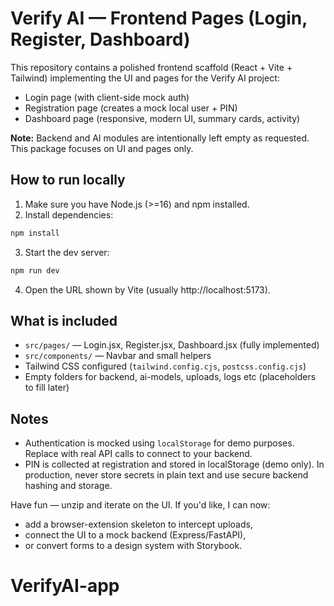 # Verify AI — Frontend Pages (Login, Register, Dashboard)

This repository contains a polished frontend scaffold (React + Vite + Tailwind) implementing the UI and pages for the Verify AI project:
- Login page (with client-side mock auth)
- Registration page (creates a mock local user + PIN)
- Dashboard page (responsive, modern UI, summary cards, activity)

**Note:** Backend and AI modules are intentionally left empty as requested. This package focuses on UI and pages only.

## How to run locally

1. Make sure you have Node.js (>=16) and npm installed.
2. Install dependencies:
```bash
npm install
```
3. Start the dev server:
```bash
npm run dev
```
4. Open the URL shown by Vite (usually http://localhost:5173).

## What is included
- `src/pages/` — Login.jsx, Register.jsx, Dashboard.jsx (fully implemented)
- `src/components/` — Navbar and small helpers
- Tailwind CSS configured (`tailwind.config.cjs`, `postcss.config.cjs`)
- Empty folders for backend, ai-models, uploads, logs etc (placeholders to fill later)

## Notes
- Authentication is mocked using `localStorage` for demo purposes. Replace with real API calls to connect to your backend.
- PIN is collected at registration and stored in localStorage (demo only). In production, never store secrets in plain text and use secure backend hashing and storage.

Have fun — unzip and iterate on the UI. If you'd like, I can now:
- add a browser-extension skeleton to intercept uploads,
- connect the UI to a mock backend (Express/FastAPI),
- or convert forms to a design system with Storybook.


# VerifyAI-app